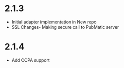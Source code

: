
# 2.1.3
- Initial adapter implementation in New repo
- SSL Changes- Making secure call to PubMatic server 

# 2.1.4
- Add CCPA support